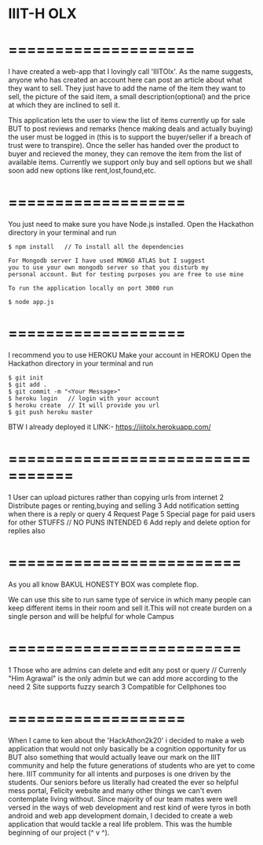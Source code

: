 # IIIT-H OLX

====================
    <Project>
====================

I have created a web-app that I lovingly call 'IIITOlx'. As the name suggests, 
anyone who has created an account here can post an article about what they want to sell. 
They just have to add the name of the item they want to sell, the picture of the said item, 
a small description(optional) and the price at which they are inclined to sell it.

This application lets the user to view the list of items currently up for sale BUT to 
post reviews and remarks (hence making deals and actually buying) the user must be 
logged in (this is to support the buyer/seller if a breach of trust were to transpire). 
Once the seller has handed over the product to buyer and recieved the money, 
they can remove the item from the list of available items. Currently we support only buy 
and sell options but we shall soon add new options like rent,lost,found,etc.

===================
   <APP SETUP>
===================

You just need to make sure you have Node.js installed.
Open the Hackathon directory in your terminal and run
    
    $ npm install   // To install all the dependencies

    For Mongodb server I have used MONGO ATLAS but I suggest
    you to use your own mongodb server so that you disturb my
    personal account. But for testing purposes you are free to use mine

    To run the application locally on port 3000 run
    
    $ node app.js

===================
   <DEPLOYING>
===================

I recommend you to use HEROKU
Make your account in HEROKU
Open the Hackathon directory in your terminal and run

    $ git init
    $ git add .
    $ git commit -m "<Your Message>"
    $ heroku login   // login with your account
    $ heroku create  // It will provide you url
    $ git push heroku master

BTW I already deployed it 
LINK:- https://iiitolx.herokuapp.com/

=================================
    <FURTHER IDEAS We can Add>
=================================

1  User can upload pictures rather than copying urls from internet
2  Distribute pages or renting,buying and selling
3  Add notification setting when there is a reply or query
4  Request Page
5  Special page for paid users for other STUFFS // NO PUNS INTENDED
6  Add reply and delete option for replies also

=========================
    <Need of website>
=========================

As you all know BAKUL HONESTY BOX was complete flop.

We can use this site to run same type of service in which
many people can keep different items in their room and sell
it.This will not create burden on a single person and will be
helpful for whole Campus

=========================
   <SPECIAL FEATURES>
=========================

1  Those who are admins can delete and edit any post or query
    // Currenly "Him Agrawal" is the only admin but we can add more according to the need
2  Site supports fuzzy search
3  Compatible for Cellphones too

===================
   <Motivation>
===================

When I came to ken about the 'HackAthon2k20' i decided to make a web application that 
would not only basically be a cognition opportunity for us BUT also something that would actually 
leave our mark on the IIIT community and help the future generations of students who are yet to come here. 
IIIT community for all intents and purposes is one driven by the students. Our seniors before us literally 
had created the ever so helpful mess portal, Felicity website and many other things we can't even contemplate 
living without. Since majority of our team mates were well versed in the ways of web development and rest kind 
of were tyros in both android and web app development domain, I decided to create a web application 
that would tackle a real life problem. This was the humble beginning of our project (^ v ^).



   

